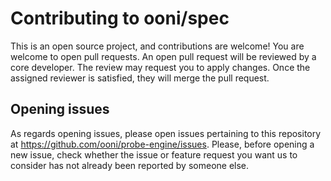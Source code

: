 # Contributing to ooni/spec

This is an open source project, and contributions are welcome! You are welcome
to open pull requests. An open pull request will be reviewed by a core
developer. The review may request you to apply changes. Once the assigned
reviewer is satisfied, they will merge the pull request.

## Opening issues

As regards opening issues, please open issues pertaining to this repository at
https://github.com/ooni/probe-engine/issues. Please, before opening a new issue,
check whether the issue or feature request you want us to consider has not
already been reported by someone else.
